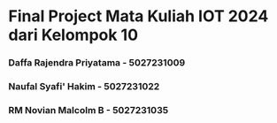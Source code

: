 # Final Project Mata Kuliah IOT 2024 dari Kelompok 10

### Daffa Rajendra Priyatama - 5027231009
### Naufal Syafi' Hakim - 5027231022
### RM Novian Malcolm B - 5027231035
